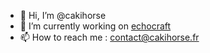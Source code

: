 - 👋 Hi, I’m @cakihorse
- 🌱 I’m currently working on [echocraft](https://echocraft.cakihorse.fr)
- 📫 How to reach me : contact@cakihorse.fr

<!---
cakihorse/cakihorse is a ✨ special ✨ repository because its `README.md` (this file) appears on your GitHub profile.
You can click the Preview link to take a look at your changes.
--->
